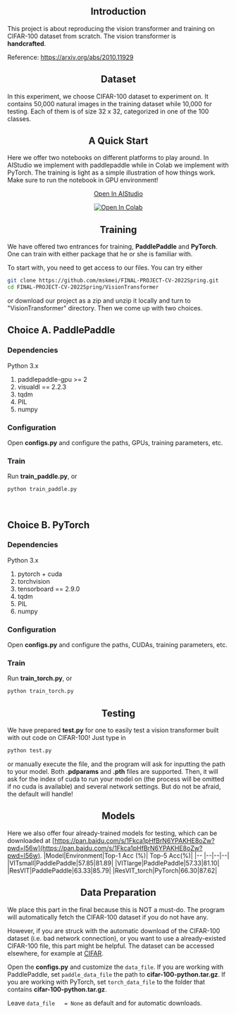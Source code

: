 ## <div align="center">Introduction</div>
This project is about reproducing the vision transformer and training on CIFAR-100 dataset from scratch. The vision transformer is  
**handcrafted**.

Reference: https://arxiv.org/abs/2010.11929

## <div align="center">Dataset</div>
In this experiment, we choose CIFAR-100 dataset to experiment on. It contains 50,000 natural images in the training dataset while 10,000 for testing. Each of them is of size 32 x 32, categorized in one of the 100 classes.

## <div align="center">A Quick Start</div>
Here we offer two notebooks on different platforms to play around. In AIStudio we implement with paddlepaddle while in Colab we implement with PyTorch. The training is light as a simple illustration of how things work. Make sure to run the notebook in GPU environment!
<div align="center">
 
[Open In AIStudio](https://aistudio.baidu.com/aistudio/projectdetail/4025759?contributionType=1&shared=1)
 
[![Open In Colab](https://colab.research.google.com/assets/colab-badge.svg)](https://colab.research.google.com/github/mskmei/FINAL-PROJECT-CV-2022Spring/blob/main/VisionTransformer/notebooks/CIFAR100_VisionTransformer_torch.ipynb)</div>
 
  
## <div align="center">Training</div>
We have offered two entrances for training, **PaddlePaddle** and **PyTorch**. One can train with either package that he or she is familiar with. 
  
To start with, you need to get access to our files. You can try either

```bash
git clone https://github.com/mskmei/FINAL-PROJECT-CV-2022Spring.git
cd FINAL-PROJECT-CV-2022Spring/VisionTransformer
```
or download our project as a zip and unzip it locally and turn to "VisionTransformer" directory. Then we come up with two choices.
 
 <h2>Choice A. PaddlePaddle</h2>
<h3>Dependencies</h3>
 
Python 3.x
 
1. paddlepaddle-gpu >= 2
2. visualdl == 2.2.3
3. tqdm
4. PIL
5. numpy
 
 <h3>Configuration</h3>
 
 Open **configs.py** and configure the paths, GPUs, training parameters, etc.
 
 <h3>Train</h3>
 
Run **train_paddle.py**, or
 
 ```bash
python train_paddle.py
 ```
 
 <br>
 
 <h2>Choice B. PyTorch</h2>
 <h3>Dependencies </h3>
 
Python 3.x
 
1. pytorch + cuda
2. torchvision
3. tensorboard == 2.9.0
4. tqdm
5. PIL
6. numpy 
 
 <h3>Configuration</h3>
 
 Open **configs.py** and configure the paths, CUDAs, training parameters, etc.
 
 <h3>Train</h3>
 
Run **train_torch.py**, or
 
 ```bash
python train_torch.py
 ```
 
## <div align="center">Testing</div>
We have prepared **test.py** for one to easily test a vision transformer built with out code on CIFAR-100! Just type in 

```bash
python test.py
 ```
 
or manually execute the file, and the program will ask for inputting the path to your model. Both **.pdparams** and **.pth** files are supported. Then, it will ask for the index of cuda to run your model on (the process will be omitted if no cuda is available) and several network settings. But do not be afraid, the default will handle!
 
 ## <div align="center">Models</div>
 
 Here we also offer four already-trained models for testing, which can be downloaded at 
 [https://pan.baidu.com/s/1Fkca1pHfBrN6YPAKHE8oZw?pwd=l56w](https://pan.baidu.com/s/1Fkca1pHfBrN6YPAKHE8oZw?pwd=l56w). 
 |Model|Environment|Top-1 Acc (%)| Top-5 Acc(%)|
 |-- |--|--|--|
 |VITsmall|PaddlePaddle|57.85|81.89|
 |VITlarge|PaddlePaddle|57.33|81.10|
 |ResVIT|PaddlePaddle|63.33|85.79|
 |ResVIT_torch|PyTorch|66.30|87.62|
 
## <div align="center">Data Preparation</div>

We place this part in the final because this is NOT a must-do. The program will automatically fetch the CIFAR-100 dataset if you do not have any.
 
However,  if you are struck with the automatic download of the CIFAR-100 dataset (i.e. bad network connection), or you want to use a already-existed CIFAR-100 file,  this part might be helpful. The dataset can be accessed elsewhere, for example at [CIFAR](http://www.cs.toronto.edu/~kriz/cifar-100-python.tar.gz).
 
Open the **configs.py** and customize the ``data_file``. If you are working with PaddlePaddle, set `paddle_data_file` the path to **cifar-100-python.tar.gz**. If you are working with PyTorch, set `torch_data_file` to the folder that contains **cifar-100-python.tar.gz**.
 
 Leave `data_file   = None` as default and for automatic downloads.
